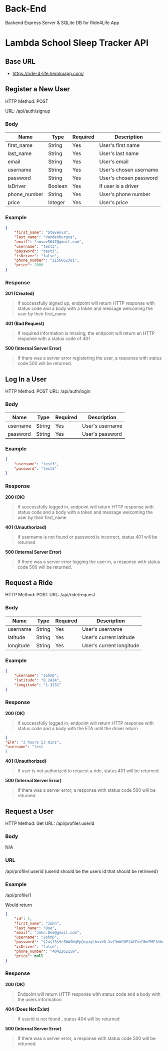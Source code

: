 # Back-End

Backend Express Server & SQLite DB for Ride4Life App

# Lambda School Sleep Tracker API

## Base URL

-   https://ride-4-life.herokuapp.com/

## Register a New User

HTTP Method: POST

URL: /api/auth/signup

### Body

| Name         | Type    | Required | Description            |
| ------------ | ------- | -------- | ---------------------- |
| first_name   | String  | Yes      | User's first name      |
| last_name    | String  | Yes      | User's last name       |
| email        | String  | Yes      | User's email           |
| username     | String  | Yes      | User's chosen username |
| password     | String  | Yes      | User's chosen password |
| isDriver     | Boolean | Yes      | If user is a driver    |
| phone_number | String  | Yes      | User's phone number    |
| price        | Integer | Yes      | User's price           |

### Example

```json
{
    "first_name": "Stevenva",
    "last_name": "Vandenburgva",
    "email": "smvav5047@gmail.com",
    "username": "test3",
    "password": "test3",
    "isDriver": "false",
    "phone_number": "2156662381",
    "price": 2000
}
```

### Response

**201 (Created)**

> If successfully signed up, endpoint will return HTTP response with status code and a body with a token and message welcoming the user by their first_name

**401 (Bad Request)**

> If required information is missing, the endpoint will return an HTTP response with a status code of 401

**500 (Internal Server Error)**

> If there was a server error registering the user, a response with status code 500 will be returned.

## Log In a User

HTTP Method: POST
URL: /api/auth/login

### Body

| Name     | Type   | Required | Description     |
| -------- | ------ | -------- | --------------- |
| username | String | Yes      | User's username |
| password | String | Yes      | User's password |

### Example

```json
{
    "username": "test3",
    "password": "test3"
}
```

### Response

**200 (OK)**

> If successfully logged in, endpoint will return HTTP response with status code and a body with a token and message welcoming the user by their first_name

**401 (Unauthorized)**

> If username is not found or password is incorrect, status 401 will be returned

**500 (Internal Server Error)**

> If there was a server error logging the user in, a response with status code 500 will be returned.

## Request a Ride

HTTP Method: POST
URL: /api/ride/request

### Body

| Name      | Type   | Required | Description              |
| --------- | ------ | -------- | ------------------------ |
| username  | String | Yes      | User's username          |
| latitude  | String | Yes      | User's current latitude  |
| longitude | String | Yes      | User's current longitude |

### Example

```json
{
    "username": "JohnD",
    "latitude": "8.2414",
    "longitude": "1.3231"
}
```

### Response

**200 (OK)**

> If successfully logged in, endpoint will return HTTP response with status code and a body with the ETA until the driver return

```json
{
"ETA": "3 hours 53 mins",
"username": "test
}
```

**401 (Unauthorized)**

> If user is not authorized to request a ride, status 401 will be returned

**500 (Internal Server Error)**

> If there was a server error, a response with status code 500 will be returned.

## Request a User

HTTP Method: Get
URL: /api/profile/:userid

### Body

N/A

### URL

/api/profile/:userid (userid should be the users id that should be retrieved)

### Example

/api/profile/1

Would return

```json
{
    "id": 1,
    "first_name": "John",
    "last_name": "Doe",
    "email": "John.Doe@gmail.com",
    "username": "JohnD",
    "password": "$2a$13$9c5WA9NqPpQeyzgLbvvXO.XvC3mWJ8P24fFedJbnPMFJdhesQahU2",
    "isDriver": "false",
    "phone_number": "4042262159",
    "price": null
}
```

### Response

**200 (OK)**

> Endpoint will return HTTP response with status code and a body with the users information

**404 (Does Not Exist)**

> If userid is not found , status 404 will be returned

**500 (Internal Server Error)**

> If there was a server error, a response with status code 500 will be returned.
